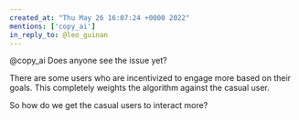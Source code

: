 ```yaml
---
created_at: "Thu May 26 16:07:24 +0000 2022"
mentions: ['copy_ai']
in_reply_to: @leo_guinan
---
```


@copy_ai Does anyone see the issue yet?

There are some users who are incentivized to engage more based on their goals. This completely weights the algorithm against the casual user.

So how do we get the casual users to interact more?